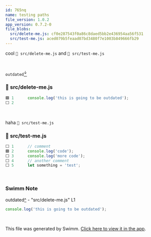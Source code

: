```yaml
---
id: 765nq
name: testing paths
file_version: 1.0.2
app_version: 0.7.2-0
file_blobs:
  src/delete-me.js: cf0e287543f0a86c8daed5bb2e436954aa56f531
  src/test-me.js: aced079b5feaad07bd3480f7e1003b849666fb29
---
```


cool `📄 src/delete-me.js` and `📄 src/test-me.js`

<br/>

`outdated`[<sup id="ZYIJ9t">↓</sup>](#f-ZYIJ9t)
<!-- NOTE-swimm-snippet: the lines below link your snippet to Swimm -->
### 📄 src/delete-me.js
```javascript
🟩 1      console.log('this is going to be outdated');
⬜ 2      
```

<br/>

haha  `📄 src/test-me.js`
<!-- NOTE-swimm-snippet: the lines below link your snippet to Swimm -->
### 📄 src/test-me.js
```javascript
⬜ 1      // comment
🟩 2      console.log('code');
⬜ 3      console.log('more code');
⬜ 4      // another comment
⬜ 5      let something = 'test';
```

<br/>

<!-- THIS IS AN AUTOGENERATED SECTION. DO NOT EDIT THIS SECTION DIRECTLY -->
### Swimm Note

<span id="f-ZYIJ9t">outdated</span>[^](#ZYIJ9t) - "src/delete-me.js" L1
```javascript
console.log('this is going to be outdated');
```

<br/>

This file was generated by Swimm. [Click here to view it in the app](http://localhost:5001/repos/Z2l0aHViJTNBJTNBc3ItZXh0ZW5zaW9uJTNBJTNBZG91ZWs=/docs/765nq).
